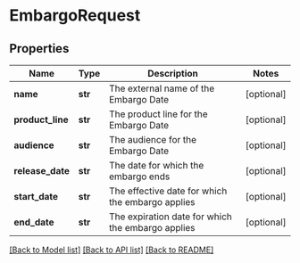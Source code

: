 # EmbargoRequest

## Properties
Name | Type | Description | Notes
------------ | ------------- | ------------- | -------------
**name** | **str** | The external name of the Embargo Date | [optional] 
**product_line** | **str** | The product line for the Embargo Date | [optional] 
**audience** | **str** | The audience for the Embargo Date | [optional] 
**release_date** | **str** | The date for which the embargo ends | [optional] 
**start_date** | **str** | The effective date for which the embargo applies | [optional] 
**end_date** | **str** | The expiration date for which the embargo applies | [optional] 

[[Back to Model list]](../README.md#documentation-for-models) [[Back to API list]](../README.md#documentation-for-api-endpoints) [[Back to README]](../README.md)


